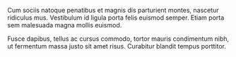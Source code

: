 Cum sociis natoque penatibus et magnis dis parturient montes, nascetur ridiculus mus. Vestibulum id ligula porta felis euismod semper. Etiam porta sem malesuada magna mollis euismod.

Fusce dapibus, tellus ac cursus commodo, tortor mauris condimentum nibh, ut fermentum massa justo sit amet risus. Curabitur blandit tempus porttitor.